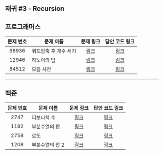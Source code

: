 ## 재귀 #3 - Recursion

프로그래머스
----------
| 문제 번호 | 문제 이름 | 문제 링크 | 답안 코드 링크 |
|:---:|---|:---:|:---:|
| 68936 | 쿼드압축 후 개수 세기 | [링크](https://school.programmers.co.kr/learn/courses/30/lessons/68936) | [링크](https://github.com/nicky-day/CodingTest/blob/main/src/main/java/org/example/recursion/programmers/001-%EC%BF%BC%EB%93%9C%EC%95%95%EC%B6%95_%ED%9B%84_%EA%B0%9C%EC%88%98_%EC%84%B8%EA%B8%B0.java) |
| 12946 | 하노이의 탑 | [링크](https://school.programmers.co.kr/learn/courses/30/lessons/12946) | [링크](https://github.com/nicky-day/CodingTest/blob/main/src/main/java/org/example/recursion/programmers/002-%ED%95%98%EB%85%B8%EC%9D%B4%EC%9D%98_%ED%83%91.java) |
| 84512 | 모음 사전 | [링크](https://school.programmers.co.kr/learn/courses/30/lessons/84512) | [링크](https://github.com/nicky-day/CodingTest/blob/main/src/main/java/org/example/recursion/programmers/003-%EB%AA%A8%EC%9D%8C_%EC%82%AC%EC%A0%84.java) |
----------

백준
------------
| 문제 번호 | 문제 이름 | 문제 링크 | 답안 코드 링크 |
|:---:|---|:---:|:---:|
| 2747  | 피보나치 수 | [링크](https://www.acmicpc.net/problem/2747) | [링크](https://github.com/nicky-day/CodingTest/blob/main/src/main/java/org/example/recursion/boj/001-%ED%94%BC%EB%B3%B4%EB%82%98%EC%B9%98_%EC%88%98.java) | 
| 1182  | 부분수열의 합 | [링크](https://www.acmicpc.net/problem/1182) | [링크](https://github.com/nicky-day/CodingTest/blob/main/src/main/java/org/example/recursion/boj/002-%EB%B6%80%EB%B6%84%EC%88%98%EC%97%B4%EC%9D%98_%ED%95%A9.java) | 
| 2758  | 로또 | [링크](https://www.acmicpc.net/problem/2758) | [링크](https://github.com/nicky-day/CodingTest/blob/main/src/main/java/org/example/recursion/boj/003-%EB%A1%9C%EB%98%90.java) |
| 1208  | 부분수열의 합 2 | [링크](https://www.acmicpc.net/problem/1208) | [링크](https://github.com/nicky-day/CodingTest/blob/main/src/main/java/org/example/recursion/boj/004-%EB%B6%80%EB%B6%84%EC%88%98%EC%97%B4%EC%9D%98_%ED%95%A9_2.java) |
